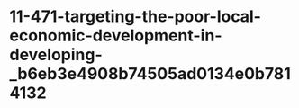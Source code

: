# 11-471-targeting-the-poor-local-economic-development-in-developing-_b6eb3e4908b74505ad0134e0b7814132